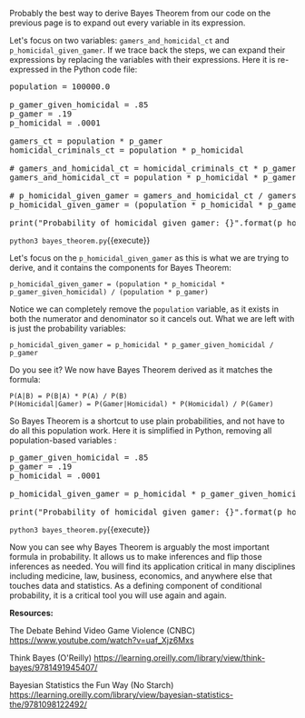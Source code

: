 Probably the best way to derive Bayes Theorem from our code on the previous page is to expand out every variable in its expression. 

Let's focus on two variables: `gamers_and_homicidal_ct` and `p_homicidal_given_gamer`. If we trace back the steps, we can expand their expressions by replacing the variables with their expressions. Here it is re-expressed in the Python code file: 

<pre class="file" data-filename="bayes_theorem.py" data-target="replace">
population = 100000.0

p_gamer_given_homicidal = .85
p_gamer = .19
p_homicidal = .0001

gamers_ct = population * p_gamer
homicidal_criminals_ct = population * p_homicidal

# gamers_and_homicidal_ct = homicidal_criminals_ct * p_gamer_given_homicidal
gamers_and_homicidal_ct = population * p_homicidal * p_gamer_given_homicidal

# p_homicidal_given_gamer = gamers_and_homicidal_ct / gamers_ct
p_homicidal_given_gamer = (population * p_homicidal * p_gamer_given_homicidal) / (population * p_gamer)

print("Probability of homicidal given gamer: {}".format(p_homicidal_given_gamer))
</pre>

`python3 bayes_theorem.py`{{execute}}

Let's focus on the `p_homicidal_given_gamer` as this is what we are trying to derive, and it contains the components for Bayes Theorem:

```
p_homicidal_given_gamer = (population * p_homicidal * p_gamer_given_homicidal) / (population * p_gamer)
```

Notice we can completely remove the `population` variable, as it exists in both the numerator and denominator so it cancels out. What we are left with is just the probability variables:

```
p_homicidal_given_gamer = p_homicidal * p_gamer_given_homicidal / p_gamer
```

Do you see it? We now have Bayes Theorem derived as it matches the formula:  

```
P(A|B) = P(B|A) * P(A) / P(B)
P(Homicidal|Gamer) = P(Gamer|Homicidal) * P(Homicidal) / P(Gamer)
```
So Bayes Theorem is a shortcut to use plain probabilities, and not have to do all this population work. Here it is simplified in Python, removing all population-based variables : 

<pre class="file" data-filename="bayes_theorem.py" data-target="replace">
p_gamer_given_homicidal = .85
p_gamer = .19
p_homicidal = .0001

p_homicidal_given_gamer = p_homicidal * p_gamer_given_homicidal / p_gamer

print("Probability of homicidal given gamer: {}".format(p_homicidal_given_gamer))
</pre>

`python3 bayes_theorem.py`{{execute}}


Now you can see why Bayes Theorem is arguably the most important formula in probability. It allows us to make inferences and flip those inferences as needed. You will find its application critical in many disciplines including medicine, law, business, economics, and anywhere else that touches data and statistics. As a defining component of conditional probability, it is a critical tool you will use again and again. 

**Resources:**

The Debate Behind Video Game Violence (CNBC)
https://www.youtube.com/watch?v=uaf_Xjz6Mxs

Think Bayes (O'Reilly)
https://learning.oreilly.com/library/view/think-bayes/9781491945407/

Bayesian Statistics the Fun Way (No Starch)
https://learning.oreilly.com/library/view/bayesian-statistics-the/9781098122492/
